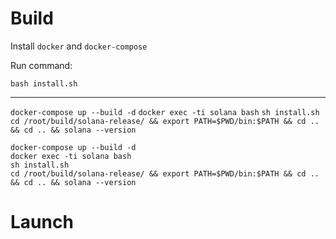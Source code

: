 # Build

Install `docker` and `docker-compose`

Run command:

`bash install.sh`

---

`docker-compose up --build -d`
`docker exec -ti solana bash`
`sh install.sh`
`cd /root/build/solana-release/ && export PATH=$PWD/bin:$PATH && cd .. && cd .. && solana --version`

```
docker-compose up --build -d
docker exec -ti solana bash
sh install.sh
cd /root/build/solana-release/ && export PATH=$PWD/bin:$PATH && cd .. && cd .. && solana --version
```

# Launch
